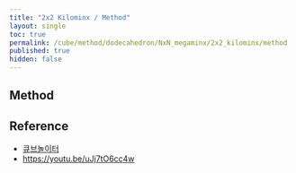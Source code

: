 ```yaml
---
title: "2x2 Kilominx / Method"
layout: single
toc: true
permalink: /cube/method/dodecahedron/NxN_megaminx/2x2_kilominx/method
published: true
hidden: false
---
```


<head>
  <base target="_blank">
</head>



## Method



## Reference

- [큐브놀이터](https://youtu.be/8-X4GhQnE5I)
- <https://youtu.be/uJj7tO6cc4w>

